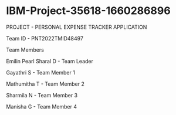 # IBM-Project-35618-1660286896
PROJECT - PERSONAL EXPENSE TRACKER APPLICATION

Team ID - PNT2022TMID48497

Team Members

Emilin Pearl Sharal D - Team Leader

Gayathri S - Team Member 1

Mathumitha T - Team Member 2

Sharmila N - Team Member 3

Manisha G - Team Member 4
